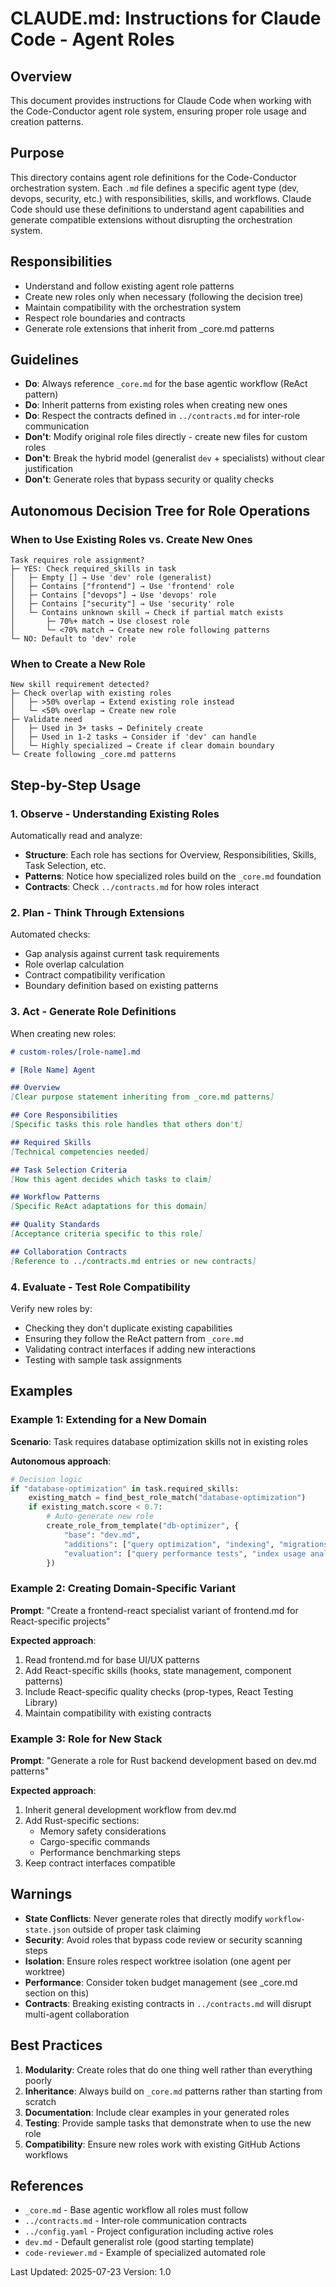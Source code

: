 # CLAUDE.md: Instructions for Claude Code - Agent Roles

## Overview
This document provides instructions for Claude Code when working with the Code-Conductor agent role system, ensuring proper role usage and creation patterns.

## Purpose
This directory contains agent role definitions for the Code-Conductor orchestration system. Each `.md` file defines a specific agent type (dev, devops, security, etc.) with responsibilities, skills, and workflows. Claude Code should use these definitions to understand agent capabilities and generate compatible extensions without disrupting the orchestration system.

## Responsibilities
- Understand and follow existing agent role patterns
- Create new roles only when necessary (following the decision tree)
- Maintain compatibility with the orchestration system
- Respect role boundaries and contracts
- Generate role extensions that inherit from _core.md patterns

## Guidelines
- **Do**: Always reference `_core.md` for the base agentic workflow (ReAct pattern)
- **Do**: Inherit patterns from existing roles when creating new ones
- **Do**: Respect the contracts defined in `../contracts.md` for inter-role communication
- **Don't**: Modify original role files directly - create new files for custom roles
- **Don't**: Break the hybrid model (generalist `dev` + specialists) without clear justification
- **Don't**: Generate roles that bypass security or quality checks

## Autonomous Decision Tree for Role Operations

### When to Use Existing Roles vs. Create New Ones

```
Task requires role assignment?
├─ YES: Check required_skills in task
│   ├─ Empty [] → Use 'dev' role (generalist)
│   ├─ Contains ["frontend"] → Use 'frontend' role
│   ├─ Contains ["devops"] → Use 'devops' role
│   ├─ Contains ["security"] → Use 'security' role
│   └─ Contains unknown skill → Check if partial match exists
│       ├─ 70%+ match → Use closest role
│       └─ <70% match → Create new role following patterns
└─ NO: Default to 'dev' role
```

### When to Create a New Role

```
New skill requirement detected?
├─ Check overlap with existing roles
│   ├─ >50% overlap → Extend existing role instead
│   └─ <50% overlap → Create new role
├─ Validate need
│   ├─ Used in 3+ tasks → Definitely create
│   ├─ Used in 1-2 tasks → Consider if 'dev' can handle
│   └─ Highly specialized → Create if clear domain boundary
└─ Create following _core.md patterns
```

## Step-by-Step Usage

### 1. Observe - Understanding Existing Roles
Automatically read and analyze:
- **Structure**: Each role has sections for Overview, Responsibilities, Skills, Task Selection, etc.
- **Patterns**: Notice how specialized roles build on the `_core.md` foundation
- **Contracts**: Check `../contracts.md` for how roles interact

### 2. Plan - Think Through Extensions
Automated checks:
- Gap analysis against current task requirements
- Role overlap calculation
- Contract compatibility verification
- Boundary definition based on existing patterns

### 3. Act - Generate Role Definitions
When creating new roles:
```markdown
# custom-roles/[role-name].md

# [Role Name] Agent

## Overview
[Clear purpose statement inheriting from _core.md patterns]

## Core Responsibilities
[Specific tasks this role handles that others don't]

## Required Skills
[Technical competencies needed]

## Task Selection Criteria
[How this agent decides which tasks to claim]

## Workflow Patterns
[Specific ReAct adaptations for this domain]

## Quality Standards
[Acceptance criteria specific to this role]

## Collaboration Contracts
[Reference to ../contracts.md entries or new contracts]
```

### 4. Evaluate - Test Role Compatibility
Verify new roles by:
- Checking they don't duplicate existing capabilities
- Ensuring they follow the ReAct pattern from `_core.md`
- Validating contract interfaces if adding new interactions
- Testing with sample task assignments

## Examples

### Example 1: Extending for a New Domain
**Scenario**: Task requires database optimization skills not in existing roles

**Autonomous approach**:
```python
# Decision logic
if "database-optimization" in task.required_skills:
    existing_match = find_best_role_match("database-optimization")
    if existing_match.score < 0.7:
        # Auto-generate new role
        create_role_from_template("db-optimizer", {
            "base": "dev.md",
            "additions": ["query optimization", "indexing", "migrations"],
            "evaluation": ["query performance tests", "index usage analysis"]
        })
```

### Example 2: Creating Domain-Specific Variant
**Prompt**: "Create a frontend-react specialist variant of frontend.md for React-specific projects"

**Expected approach**:
1. Read frontend.md for base UI/UX patterns
2. Add React-specific skills (hooks, state management, component patterns)
3. Include React-specific quality checks (prop-types, React Testing Library)
4. Maintain compatibility with existing contracts

### Example 3: Role for New Stack
**Prompt**: "Generate a role for Rust backend development based on dev.md patterns"

**Expected approach**:
1. Inherit general development workflow from dev.md
2. Add Rust-specific sections:
   - Memory safety considerations
   - Cargo-specific commands
   - Performance benchmarking steps
3. Keep contract interfaces compatible

## Warnings
- **State Conflicts**: Never generate roles that directly modify `workflow-state.json` outside of proper task claiming
- **Security**: Avoid roles that bypass code review or security scanning steps
- **Isolation**: Ensure roles respect worktree isolation (one agent per worktree)
- **Performance**: Consider token budget management (see _core.md section on this)
- **Contracts**: Breaking existing contracts in `../contracts.md` will disrupt multi-agent collaboration

## Best Practices
1. **Modularity**: Create roles that do one thing well rather than everything poorly
2. **Inheritance**: Always build on `_core.md` patterns rather than starting from scratch
3. **Documentation**: Include clear examples in your generated roles
4. **Testing**: Provide sample tasks that demonstrate when to use the new role
5. **Compatibility**: Ensure new roles work with existing GitHub Actions workflows

## References
- `_core.md` - Base agentic workflow all roles must follow
- `../contracts.md` - Inter-role communication contracts
- `../config.yaml` - Project configuration including active roles
- `dev.md` - Default generalist role (good starting template)
- `code-reviewer.md` - Example of specialized automated role

Last Updated: 2025-07-23
Version: 1.0